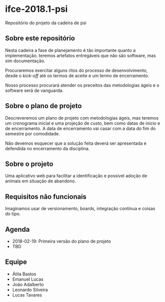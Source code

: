 # ifce-2018.1-psi

Repositório do projeto da cadeira de psi

## Sobre este repositório

Nesta cadeira a fase de planejamento é tão importante quanto a implementação. 
teremos artefatos entregáveis que não são software, mas sim documentação.

Procuraremos exercitar alguns ritos do processo de desenvolvimento, desde o
*kick-off* até os termos de aceite e um termo de encerramento.

Nosso processo procurará atender os preceitos das metodologias ágeis e o 
software será de vanguarda.

## Sobre o plano de projeto

Descreveremos um plano de projeto com metodologias ágeis, mas teremos um 
cronograma inicial e uma projeção de custo, bem como datas de início e de 
encerramento. A data de encerramento vai casar com a data do fim do semestre 
por comodidade.

Não devemos esquecer que a solução feita deverá ser apresentada e defendida no
encerramento da disciplina.

## Sobre o projeto

Uma aplicativo web para facilitar a identificação e possível adoção de animais
em situação de abandono.

## Requisitos não funcionais 

Imaginamos usar de versionamento, boards, integração contínua e coisas do tipo. 

## Agenda

- 2018-02-19: Primeira versão do plano de projeto
- TBD

## Equipe

- Átila Bastos
- Emanuel Lucas
- João Adalberto
- Leonardo Silveira
- Lucas Tavares
